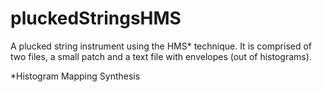 # pluckedStringsHMS
A plucked string instrument using the HMS* technique. It is comprised of two files, a small patch and a text file with envelopes (out of histograms).


*Histogram Mapping Synthesis 
